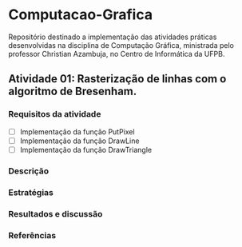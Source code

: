 # Computacao-Grafica
Repositório destinado a implementação das atividades práticas desenvolvidas na disciplina de Computação Gráfica, ministrada pelo professor Christian Azambuja, no Centro de Informática da UFPB.

## Atividade 01: Rasterização de linhas com o algoritmo de Bresenham. 
### Requisitos da atividade

- [ ] Implementação da função PutPixel
- [ ] Implementação da função DrawLine
- [ ] Implementação da função DrawTriangle

### Descrição

### Estratégias

### Resultados e discussão

### Referências

